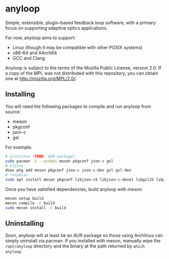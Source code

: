 anyloop
=======

Simple, extensible, plugin-based feedback loop software, with a primary focus on
supporting adaptive optics applications.

For now, anyloop aims to support:

- Linux (though it may be compatible with other POSIX systems)
- x86-64 and AArch64
- GCC and Clang

Anyloop is subject to the terms of the Mozilla Public License, version 2.0. If a
copy of the MPL was not distributed with this repository, you can obtain one at
<http://mozilla.org/MPL/2.0/>.

Installing
----------

You will need the following packages to compile and run anyloop from source:

- meson
- pkgconf
- json-c
- gsl

For example:

```sh
# archlinux (TODO: AUR package)
sudo pacman -S --asdeps meson pkgconf json-c gsl
# alpine
doas pkg add meson pkgconf json-c json-c-dev gsl gsl-dev
# raspbian
sudo apt install meson pkgconf libjson-c5 libjson-c-devel libgsl25 libgsl-devel
```

Once you have satisfied dependencies, build anyloop with meson:

```sh
meson setup build
meson compile -C build
sudo meson install -C build
```

Uninstalling
------------

Soon, anyloop will at least be an AUR package so those using Archlinux can
simply uninstall via pacman. If you installed with meson, manually wipe the
`/opt/anyloop` directory and the binary at the path returned by `which anyloop`.

